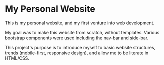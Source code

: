# My Personal Website

This is my personal website, and my first venture into web development. 

My goal was to make this website from scratch, without templates. Various bootstrap components were used including the nav-bar and side-bar.

This project's purpose is to introduce myself to basic website structures, trends (mobile-first, responsive design), and allow me to be literate in HTML/CSS.